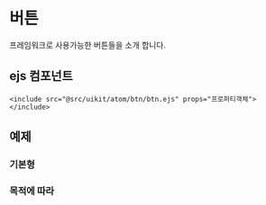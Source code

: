 <!--
본 가이드는 사용법 예제를 위한 간단 가이드파일 입니다.
-->
# 버튼
프레임워크로 사용가능한 버튼들을 소개 합니다.

## ejs 컴포넌트
<div class="highlight">

```
<include src="@src/uikit/atom/btn/btn.ejs" props="프로퍼티객체"></include>
```

</div>

## 예제

### 기본형
<div class="example">
    <include src="@src/uikit/atom/btn/btn.ejs" props="{text:'버튼'}"></include>
</div>

### 목적에 따라
<div class="example"> 
    <include src="@src/uikit/atom/btn/btn.ejs" props="{preset:'submit'}"></include>
    <include src="@src/uikit/atom/btn/btn.ejs" props="{preset:'cancel'}"></include>
</div>

